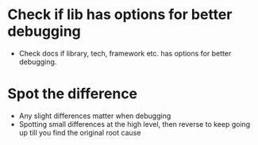 # Check if lib has options for better debugging

- Check docs if library, tech, framework etc. has options for better debugging.

# Spot the difference

- Any slight differences matter when debugging
- Spotting small differences at the high level, then reverse to keep going up till you find the original root cause
